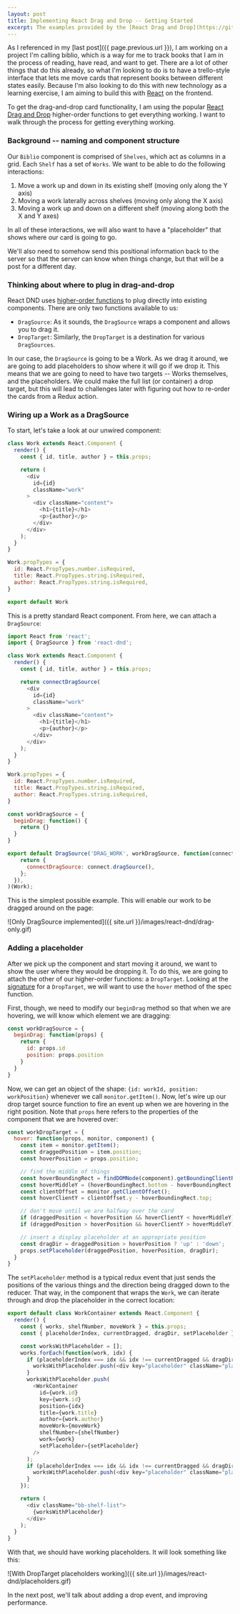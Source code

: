```yaml
---
layout: post
title: Implementing React Drag and Drop -- Getting Started
excerpt: The examples provided by the [React Drag and Drop](https://github.com/gaearon/react-dnd) library are typically about moving things around along a single axis or within a fixed grid. I want to explore going beyond that. This post is about setting up existing components to use a Drag Context.
---
```


As I referenced in my [last post]({{ page.previous.url }}), I am working on a project I'm calling biblio, which is a way for me to track books that I am in the process of reading, have read, and want to get. There are a lot of other things that do this already, so what I'm looking to do is to have a trello-style interface that lets me move cards that represent books between different states easily. Because I'm also looking to do this with new technology as a learning exercise, I am aiming to build this with [React](https://facebook.github.io/react/) on the frontend.

To get the drag-and-drop card functionality, I am using the popular [React Drag and Drop](http://react-dnd.github.io/react-dnd/) higher-order functions to get everything working. I want to walk through the process for getting everything working.

### Background -- naming and component structure

Our `Biblio` component is comprised of `Shelves`, which act as columns in a grid. Each `Shelf` has a set of `Works`. We want to be able to do the following interactions:

1. Move a work up and down in its existing shelf (moving only along the Y axis)
2. Moving a work laterally across shelves (moving only along the X axis)
3. Moving a work up and down on a different shelf (moving along both the X and Y axes)

In all of these interactions, we will also want to have a "placeholder" that shows where our card is going to go.

We'll also need to somehow send this positional information back to the server so that the server can know when things change, but that will be a post for a different day.

### Thinking about where to plug in drag-and-drop

React DND uses [higher-order functions](https://en.wikipedia.org/wiki/Higher-order_function#JavaScript) to plug directly into existing components. There are only two functions available to us:

+ `DragSource`: As it sounds, the `DragSource` wraps a component and allows you to drag it.
+ `DropTarget`: Similarly, the `DropTarget` is a destination for various `DragSources`.

In our case, the `DragSource` is going to be a Work. As we drag it around, we are going to add placeholders to show where it will go if we drop it. This means that we are going to need to have two targets -- Works themselves, and the placeholders. We could make the full list (or container) a drop target, but this will lead to challenges later with figuring out how to re-order the cards from a Redux action.

### Wiring up a Work as a DragSource

To start, let's take a look at our unwired component:

```js
class Work extends React.Component {
  render() {
    const { id, title, author } = this.props;

    return (
      <div
        id={id}
        className="work"
      >
        <div className="content">
          <h1>{title}</h1>
          <p>{author}</p>
        </div>
      </div>
    );
  }
}

Work.propTypes = {
  id: React.PropTypes.number.isRequired,
  title: React.PropTypes.string.isRequired,
  author: React.PropTypes.string.isRequired,
}

export default Work
```

This is a pretty standard React component. From here, we can attach a `DragSource`:

```js
import React from 'react';
import { DragSource } from 'react-dnd';

class Work extends React.Component {
  render() {
    const { id, title, author } = this.props;

    return connectDragSource(
      <div
        id={id}
        className="work"
      >
        <div className="content">
          <h1>{title}</h1>
          <p>{author}</p>
        </div>
      </div>
    );
  }
}

Work.propTypes = {
  id: React.PropTypes.number.isRequired,
  title: React.PropTypes.string.isRequired,
  author: React.PropTypes.string.isRequired,
}

const workDragSource = {
  beginDrag: function() {
    return {}
  }
}

export default DragSource('DRAG_WORK', workDragSource, function(connect) {
    return {
      connectDragSource: connect.dragSource(),
    };
  }),
)(Work);
```

This is the simplest possible example. This will enable our work to be dragged around on the page:

![Only DragSource implemented]({{ site.url }}/images/react-dnd/drag-only.gif)

### Adding a placeholder

After we pick up the component and start moving it around, we want to show the user where they would be dropping it. To do this, we are going to attach the other of our higher-order functions: a `DropTarget`. Looking at the [signature](https://react-dnd.github.io/react-dnd/docs-drop-target.html) for a `DropTarget`, we will want to use the `hover` method of the spec function.

First, though, we need to modify our `beginDrag` method so that when we are hovering, we will know which element we are dragging:

```js
const workDragSource = {
  beginDrag: function(props) {
    return {
      id: props.id
      position: props.position
    }
  }
}
```

Now, we can get an object of the shape: `{id: workId, position: workPosition}` whenever we call `monitor.getItem()`. Now, let's wire up our drop target source function to fire an event up when we are hovering in the right position. Note that `props` here refers to the properties of the component that we are hovered over:

```js
const workDropTarget = {
  hover: function(props, monitor, component) {
    const item = monitor.getItem();
    const draggedPosition = item.position;
    const hoverPosition = props.position;

    // find the middle of things
    const hoverBoundingRect = findDOMNode(component).getBoundingClientRect();
    const hoverMiddleY = (hoverBoundingRect.bottom - hoverBoundingRect.top) / 2;
    const clientOffset = monitor.getClientOffset();
    const hoverClientY = clientOffset.y - hoverBoundingRect.top;

    // don't move until we are halfway over the card
    if (draggedPosition < hoverPosition && hoverClientY < hoverMiddleY) return;
    if (draggedPosition > hoverPosition && hoverClientY > hoverMiddleY) return;

    // insert a display placeholder at an appropriate position
    const dragDir = draggedPosition > hoverPosition ? 'up' : 'down';
    props.setPlaceholder(draggedPosition, hoverPosition, dragDir);
  }
}
```

The `setPlaceholder` method is a typical redux event that just sends the positions of the various things and the direction being dragged down to the reducer. That way, in the component that wraps the `Work`, we can iterate through and drop the placeholder in the correct location:

```js
export default class WorkContainer extends React.Component {
  render() {
    const { works, shelfNumber, moveWork } = this.props;
    const { placeholderIndex, currentDragged, dragDir, setPlaceholder } = this.props;

    const worksWithPlaceholder = [];
    works.forEach(function(work, idx) {
      if (placeholderIndex === idx && idx !== currentDragged && dragDir === 'up') {
        worksWithPlaceholder.push(<div key="placeholder" className="placeholder" />);
      }
      worksWithPlaceholder.push(
        <WorkContainer
          id={work.id}
          key={work.id}
          position={idx}
          title={work.title}
          author={work.author}
          moveWork={moveWork}
          shelfNumber={shelfNumber}
          work={work}
          setPlaceholder={setPlaceholder}
        />
      );
      if (placeholderIndex === idx && idx !== currentDragged && dragDir === 'down') {
        worksWithPlaceholder.push(<div key="placeholder" className="placeholder" />);
      }
    });

    return (
      <div className="bb-shelf-list">
        {worksWithPlaceholder}
      </div>
    );
  }
}
```

With that, we should have working placeholders. It will look something like this:

![With DropTarget placeholders working]({{ site.url }}/images/react-dnd/placeholders.gif)

In the next post, we'll talk about adding a drop event, and improving performance.
